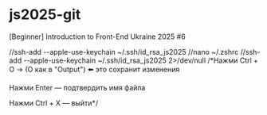 # js2025-git
[Beginner] Introduction to Front-End Ukraine 2025 #6


//ssh-add --apple-use-keychain ~/.ssh/id_rsa_js2025
//nano ~/.zshrc
//ssh-add --apple-use-keychain ~/.ssh/id_rsa_js2025 2>/dev/null
/*Нажми Ctrl + O → (O как в "Output")
⬅️ это сохранит изменения

Нажми Enter — подтвердить имя файла

Нажми Ctrl + X — выйти*/
